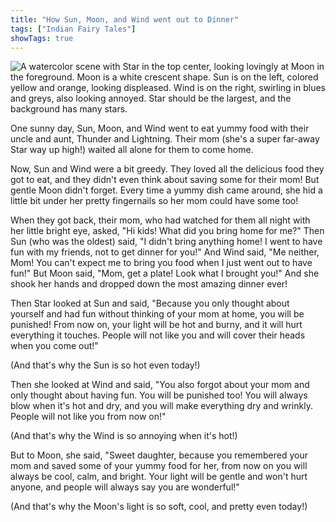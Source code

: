 ```yaml
---
title: "How Sun, Moon, and Wind went out to Dinner"
tags: ["Indian Fairy Tales"]
showTags: true
---
```


![A watercolor scene with Star in the top center, looking lovingly at Moon in the foreground. Moon is a white crescent shape. Sun is on the left, colored yellow and orange, looking displeased. Wind is on the right, swirling in blues and greys, also looking annoyed. Star should be the largest, and the background has many stars.](/images/image_fairy-tales-how-sun-moon-and-wind-went-out-to-dinner3.png)


One sunny day, Sun, Moon, and Wind went to eat yummy food with their uncle and aunt, Thunder and Lightning. Their mom (she's a super far-away Star way up high!) waited all alone for them to come home.

Now, Sun and Wind were a bit greedy. They loved all the delicious food they got to eat, and they didn't even think about saving some for their mom! But gentle Moon didn't forget. Every time a yummy dish came around, she hid a little bit under her pretty fingernails so her mom could have some too!


When they got back, their mom, who had watched for them all night with her little bright eye, asked, "Hi kids! What did you bring home for me?" Then Sun (who was the oldest) said, "I didn't bring anything home! I went to have fun with my friends, not to get dinner for you!" And Wind said, "Me neither, Mom! You can't expect me to bring you food when I just went out to have fun!" But Moon said, "Mom, get a plate! Look what I brought you!" And she shook her hands and dropped down the most amazing dinner ever!

Then Star looked at Sun and said, "Because you only thought about yourself and had fun without thinking of your mom at home, you will be punished! From now on, your light will be hot and burny, and it will hurt everything it touches. People will not like you and will cover their heads when you come out!"

(And that's why the Sun is so hot even today!)

Then she looked at Wind and said, "You also forgot about your mom and only thought about having fun. You will be punished too! You will always blow when it's hot and dry, and you will make everything dry and wrinkly. People will not like you from now on!"

(And that's why the Wind is so annoying when it's hot!)

But to Moon, she said, "Sweet daughter, because you remembered your mom and saved some of your yummy food for her, from now on you will always be cool, calm, and bright. Your light will be gentle and won't hurt anyone, and people will always say you are wonderful!"

(And that's why the Moon's light is so soft, cool, and pretty even today!)
